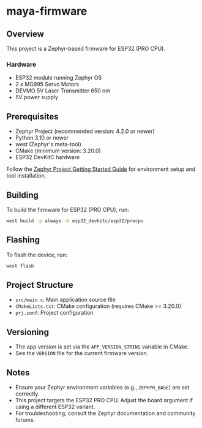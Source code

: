 
# maya-firmware

## Overview
This project is a Zephyr-based firmware for ESP32 (PRO CPU).

### Hardware

- ESP32 module running Zephyr OS
- 2 x MG995 Servo Motors
- DEVMO 5V Laser Transmitter 650 nm
- 5V power supply

## Prerequisites
- Zephyr Project (recommended version: 4.2.0 or newer)
- Python 3.10 or newer
- west (Zephyr's meta-tool)
- CMake (minimum version: 3.20.0)
- ESP32 DevKitC hardware

Follow the [Zephyr Project Getting Started Guide](https://docs.zephyrproject.org/latest/getting_started/index.html) for environment setup and tool installation.

## Building
To build the firmware for ESP32 (PRO CPU), run:
```sh
west build -p always -b esp32_devkitc/esp32/procpu
```

## Flashing
To flash the device, run:
```sh
west flash
```

## Project Structure
- `src/main.c`: Main application source file
- `CMakeLists.txt`: CMake configuration (requires CMake >= 3.20.0)
- `prj.conf`: Project configuration

## Versioning
- The app version is set via the `APP_VERSION_STRING` variable in CMake.
- See the `VERSION` file for the current firmware version.

## Notes
- Ensure your Zephyr environment variables (e.g., `ZEPHYR_BASE`) are set correctly.
- This project targets the ESP32 PRO CPU. Adjust the board argument if using a different ESP32 variant.
- For troubleshooting, consult the Zephyr documentation and community forums.
